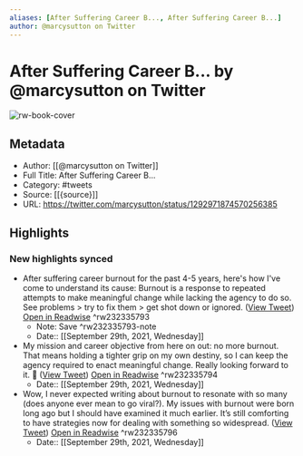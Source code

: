 ```yaml
---
aliases: [After Suffering Career B..., After Suffering Career B...]
author: @marcysutton on Twitter
---
```

# After Suffering Career B... by @marcysutton on Twitter

![rw-book-cover](https://pbs.twimg.com/profile_images/1440754030070820874/BpMtguad.jpg)

## Metadata
- Author: [[@marcysutton on Twitter]]
- Full Title: After Suffering Career B...
- Category: #tweets
- Source: [[{source}]]
- URL: https://twitter.com/marcysutton/status/1292971874570256385

## Highlights
### New highlights synced
- After suffering career burnout for the past 4-5 years, here's how I've come to understand its cause: 
  Burnout is a response to repeated attempts to make meaningful change while lacking the agency to do so. See problems > try to fix them > get shot down or ignored. ([View Tweet](https://twitter.com/marcysutton/status/1292971874570256385)) [Open in Readwise](https://readwise.io/open/232335793) ^rw232335793
    - Note: Save ^rw232335793-note
    - Date:: [[September 29th, 2021, Wednesday]]
- My mission and career objective from here on out: no more burnout. 
  That means holding a tighter grip on my own destiny, so I can keep the agency required to enact meaningful change. Really looking forward to it. 🌻 ([View Tweet](https://twitter.com/marcysutton/status/1292971875329404928)) [Open in Readwise](https://readwise.io/open/232335794) ^rw232335794
    - Date:: [[September 29th, 2021, Wednesday]]
- Wow, I never expected writing about burnout to resonate with so many (does anyone ever mean to go viral?). My issues with burnout were born long ago but I should have examined it much earlier. It’s still comforting to have strategies now for dealing with something so widespread. ([View Tweet](https://twitter.com/marcysutton/status/1293275376014114817)) [Open in Readwise](https://readwise.io/open/232335796) ^rw232335796
    - Date:: [[September 29th, 2021, Wednesday]]
